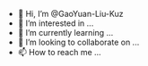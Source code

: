 - 👋 Hi, I’m @GaoYuan-Liu-Kuz
- 👀 I’m interested in ...
- 🌱 I’m currently learning ...
- 💞️ I’m looking to collaborate on ...
- 📫 How to reach me ...

<!---
GaoYuan-Liu-Kuz/GaoYuan-Liu-Kuz is a ✨ special ✨ repository because its `README.md` (this file) appears on your GitHub profile.
You can click the Preview link to take a look at your changes.
--->
